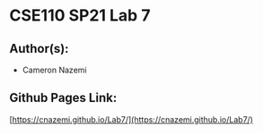 # CSE110 SP21 Lab 7

## Author(s):
- Cameron Nazemi

## Github Pages Link:

[https://cnazemi.github.io/Lab7/](https://cnazemi.github.io/Lab7/)
